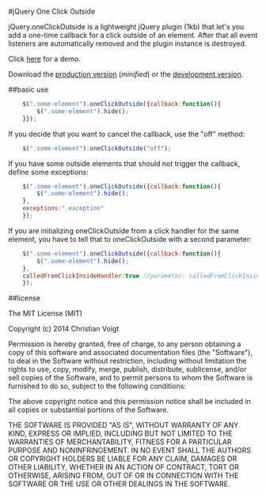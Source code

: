 #jQuery One Click Outside

jQuery.oneClickOutside is a lightweight jQuery plugin (1kb) that let's you add a one-time callback for a click outside of an element. After that all event listeners are automatically removed and the plugin instance is destroyed.

Click [here](http://christianvoigt.github.io/jquery-one-click-outside/demo/) for a demo.

Download the [production version][min] (_minified_) or the [development version][max].

[min]: https://raw.githubusercontent.com/christianvoigt/jquery-one-click-outside/master/dist/jquery.key-selection.min.js
[max]: https://raw.githubusercontent.com/christianvoigt/jquery-one-click-outside/master/dist/jquery.key-selection.js


##basic use

```javascript
    $(".some-element").oneClickOutside({callback:function(){
    	$(".some-element").hide();
    }});
```

If you decide that you want to cancel the callback, use the "off" method:

```javascript
    $(".some-element").oneClickOutside("off");
```

If you have some outside elements that should not trigger the callback, define some exceptions:
```javascript
    $(".some-element").oneClickOutside({callback:function(){
    	$(".some-element").hide();
    },
    exceptions:".exception"
    });
```

If you are initializing oneClickOutside from a click handler for the same element, you have to tell that to oneClickOutside with a second parameter:

```javascript
    $(".some-element").oneClickOutside({callback:function(){
    	$(".some-element").hide();
    },
    calledFromClickInsideHandler:true //parameter: calledFromClickInsideHandler
    });
```

##license

The MIT License (MIT)

Copyright (c) 2014 Christian Voigt

Permission is hereby granted, free of charge, to any person obtaining a copy
of this software and associated documentation files (the "Software"), to deal
in the Software without restriction, including without limitation the rights
to use, copy, modify, merge, publish, distribute, sublicense, and/or sell
copies of the Software, and to permit persons to whom the Software is
furnished to do so, subject to the following conditions:

The above copyright notice and this permission notice shall be included in all
copies or substantial portions of the Software.

THE SOFTWARE IS PROVIDED "AS IS", WITHOUT WARRANTY OF ANY KIND, EXPRESS OR
IMPLIED, INCLUDING BUT NOT LIMITED TO THE WARRANTIES OF MERCHANTABILITY,
FITNESS FOR A PARTICULAR PURPOSE AND NONINFRINGEMENT. IN NO EVENT SHALL THE
AUTHORS OR COPYRIGHT HOLDERS BE LIABLE FOR ANY CLAIM, DAMAGES OR OTHER
LIABILITY, WHETHER IN AN ACTION OF CONTRACT, TORT OR OTHERWISE, ARISING FROM,
OUT OF OR IN CONNECTION WITH THE SOFTWARE OR THE USE OR OTHER DEALINGS IN THE
SOFTWARE.